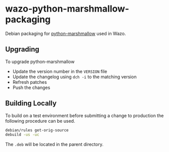 # wazo-python-marshmallow-packaging

Debian packaging for [python-marshmallow](https://github.com/marshmallow-code/marshmallow) used in Wazo.

## Upgrading

To upgrade python-marshmallow

* Update the version number in the `VERSION` file
* Update the changelog using `dch -i` to the matching version
* Refresh patches
* Push the changes

## Building Locally

To build on a test environment before submitting a change to production the following procedure can be used.

```sh
debian/rules get-orig-source
debuild -us -uc
```
The `.deb` will be located in the parent directory.
